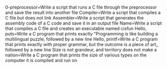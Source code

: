 0-preprocessor=Write a script that runs a C file through the preprocessor and save the result into another file
Compiler=Write a script that compiles a C file but does not link
Assembler=Write a script that generates the assembly code of a C code and save it in an output file
Name=Write a script that compiles a C file and creates an executable named cisfun
Hello, puts=Write a C program that prints exactly "Programming is like building a multilingual puzzle, followed by a new line
Hello, printf=Write a C program that prints exactly with proper grammar, but the outcome is a piece of art,, followed by a new line
Size is not grandeur, and territory does not make a nation=Write a C program that prints the size of various types on the computer it is compiled and run on
